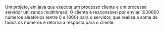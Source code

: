 Um projeto, em java que executa um processo cliente e um
processo servidor utilizando multithread. O cliente é responsável por enviar 1000000 números
aleatórios (entre 0 e 1000) para o servidor, que realiza a soma de todos os números e retorna a
resposta para o cliente.
